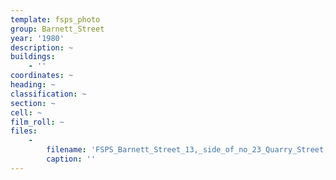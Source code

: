 ```yaml
---
template: fsps_photo
group: Barnett_Street
year: '1980'
description: ~
buildings:
    - ''
coordinates: ~
heading: ~
classification: ~
section: ~
cell: ~
film_roll: ~
files:
    -
        filename: 'FSPS_Barnett_Street_13,_side_of_no_23_Quarry_Street,_7-5-H,_1980.png'
        caption: ''
---
```

